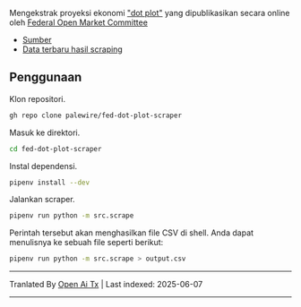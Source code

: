 Mengekstrak proyeksi ekonomi ["dot plot"](https://en.wikipedia.org/wiki/Fedspeak#Other_usage) yang dipublikasikan secara online oleh [Federal Open Market Committee](https://en.wikipedia.org/wiki/Federal_Open_Market_Committee)

* [Sumber](https://www.federalreserve.gov/monetarypolicy/fomccalendars.htm)
* [Data terbaru hasil scraping](https://github.com/palewire/fed-dot-plot-scraper/blob/main/data/dotplot.csv)

## Penggunaan

Klon repositori.

```bash
gh repo clone palewire/fed-dot-plot-scraper
```

Masuk ke direktori.

```bash
cd fed-dot-plot-scraper
```

Instal dependensi.

```bash
pipenv install --dev
```

Jalankan scraper.

```bash
pipenv run python -m src.scrape
```

Perintah tersebut akan menghasilkan file CSV di shell. Anda dapat menulisnya ke sebuah file seperti berikut:

```bash
pipenv run python -m src.scrape > output.csv
```


---

Tranlated By [Open Ai Tx](https://github.com/OpenAiTx/OpenAiTx) | Last indexed: 2025-06-07

---